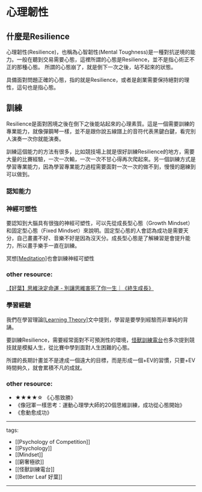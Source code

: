 # 心理韌性

## 什麼是Resilience
心理韌性(Resilience)，也稱為心智韌性(Mental Toughness)是一種對抗逆境的能力。一般在聽到交易需要心態，這裡所謂的心態是Resilience，並不是指心術正不正的那種心態。
所謂的心態崩了，就是倒下一次之後，站不起來的狀態。  

具備面對問題正確的心態，指的就是Resilience，或者是創業需要保持絕對的理性，這句也是指心態。

## 訓練
Resilience是面對困境之後在倒下之後能站起來的心理素質。這是一個需要訓練的專業能力，就像彈鋼琴一樣，並不是跟你說五線譜上的音符代表黑鍵白鍵，看完別人演奏一次你就能演奏。

訓練這個能力的方法有很多，比如競技場上就是很好訓練Resilience的地方，需要大量的比賽經驗，一次一次輸，一次一次不甘心得再次爬起來。另一個訓練方式是學習專業能力，因為學習專業能力過程需要面對一次一次的做不到，慢慢的磨練到可以做到。

### 認知能力

### 神經可塑性
要認知到大腦具有很強的神經可塑性，可以先從成長型心態（Growth Mindset）和固定型心態（Fixed Mindset）來說明。固定型心態的人會認為成功是需要天分，自己畫畫不好、音樂不好是因為沒天分。成長型心態是了解練習是會提升能力，所以畫手樂手一直在訓練。

冥想[[Meditation]](/Content/Social%20Science/Psychology/Cognitive/Meditation)也會訓練神經可塑性

### other resource:
[【好葉】思維決定命運 - 別讓思維害死了你一生｜《終生成長》](https://youtu.be/jbUJGkM4Ksk)

### 學習經驗
我們在學習理論[[Learning Theory]](/Content/Natural%20Science/Biology/Neuroscience/Learning%20Theory#header-5)文中提到，學習是要學到經驗而非單純的背誦。

要訓練Resilience，需要經常面對不可預測性的環境，[怪獸訓練電台](https://www.youtube.com/watch?v=T7CEqD87wmU)也多次提到競技就是模擬人生，從比賽中學到面對人生困難的心態。


所謂的長期計畫並不是達成一個遠大的目標，而是形成一個+EV的習慣，只要+EV時間夠久，就會累積不凡的成就。


### other resource:
* ★★★★☆ 《心態致勝》
* 《像冠軍一樣思考：運動心理學大師的20個思維訓練，成功從心態開始》
* 《愈動愈成功》


---
tags:
  - [[Psychology of Competition]]  
  - [[Psychology]]
  - [[Mindset]]
  - [[窮奢極欲]]
  - [[怪獸訓練電台]]
  - [[Better Leaf 好葉]]
  
---
